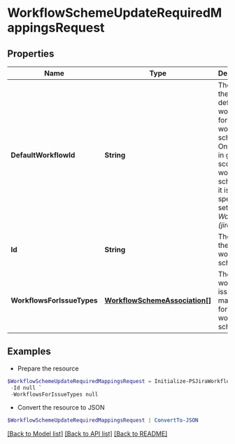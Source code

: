 # WorkflowSchemeUpdateRequiredMappingsRequest
## Properties

Name | Type | Description | Notes
------------ | ------------- | ------------- | -------------
**DefaultWorkflowId** | **String** | The ID of the new default workflow for this workflow scheme. Only used in global-scoped workflow schemes. If it isn&#39;t specified, is set to *Jira Workflow (jira)*. | [optional] 
**Id** | **String** | The ID of the workflow scheme. | 
**WorkflowsForIssueTypes** | [**WorkflowSchemeAssociation[]**](WorkflowSchemeAssociation.md) | The new workflow to issue type mappings for this workflow scheme. | 

## Examples

- Prepare the resource
```powershell
$WorkflowSchemeUpdateRequiredMappingsRequest = Initialize-PSJiraWorkflowSchemeUpdateRequiredMappingsRequest  -DefaultWorkflowId null `
 -Id null `
 -WorkflowsForIssueTypes null
```

- Convert the resource to JSON
```powershell
$WorkflowSchemeUpdateRequiredMappingsRequest | ConvertTo-JSON
```

[[Back to Model list]](../README.md#documentation-for-models) [[Back to API list]](../README.md#documentation-for-api-endpoints) [[Back to README]](../README.md)

